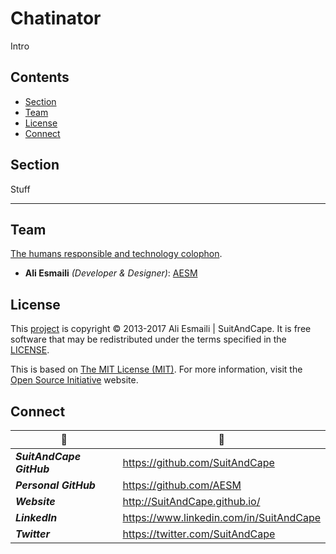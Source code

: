 <!-- README.md -->

Chatinator
================================================================================

Intro

## Contents

- [Section](#section)
- [Team](#team)
- [License](#license)
- [Connect](#connect)

## Section

Stuff

--------------------------------------------------------------------------------

## Team

[The humans responsible and technology colophon](https://github.com/AESM/Chatinator/blob/master/humans.txt).

- **Ali Esmaili** _(Developer & Designer)_: [AESM](https://github.com/AESM)

## License

This [project](#chatinator) is copyright © 2013-2017 Ali Esmaili | SuitAndCape.  It is free software that may be redistributed under the terms specified in the [LICENSE](https://github.com/AESM/Chatinator/blob/master/LICENSE).

This is based on [The MIT License (MIT)](http://opensource.org/licenses/MIT).  For more information, visit the [Open Source Initiative](http://opensource.org/) website.

## Connect

|               :tophat:               |               :rocket:               |
| ------------------------------------ | ------------------------------------ |
**_SuitAndCape GitHub_** | https://github.com/SuitAndCape
**_Personal GitHub_**    | https://github.com/AESM
**_Website_**            | http://SuitAndCape.github.io/
**_LinkedIn_**           | https://www.linkedin.com/in/SuitAndCape
**_Twitter_**            | https://twitter.com/SuitAndCape
